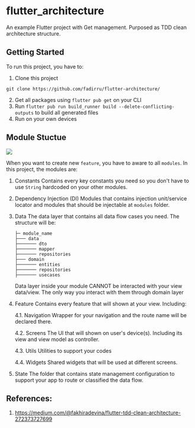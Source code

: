 # flutter_architecture

An example Flutter project with Get management. Purposed as TDD clean architecture structure.

## Getting Started

To run this project, you have to:

1. Clone this project

```
git clone https://github.com/fadirru/flutter-architecture/
```

2. Get all packages using `flutter pub get` on your CLI
3. Run `flutter pub run build_runner build --delete-conflicting-outputs` to build all generated files
4. Run on your own devices

## Module Stuctue

<img src="https://miro.medium.com/max/1112/0*zUtZYiJ1bDTugOYY">

When you want to create new `feature`, you have to aware to all `modules`. In this project, the modules are:

1. Constants
   Contains every key constants you need so you don't have to use `String` hardcoded on your other modules.

2. Dependency Injection (DI)
   Modules that contains injection unit/service locator and modules that should be injectable at `modules` folder.

3. Data
   The data layer that contains all data flow cases you need. The structure will be:

   ```
   ├─ module_name 
   ├─── data 
   ├─────── dto 
   ├─────── mapper
   ├─────── repositories
   ├─── domain
   ├─────── entities
   ├─────── repositories 
   ├─────── usecases
   ```
   Data layer inside your module CANNOT be interacted with your view data/view. The only way you interact with them through domain layer
   
4. Feature
   Contains every feature that will shown at your view. Including:
   
   4.1. Navigation
   Wrapper for your navigation and the route name will be declared there.

   4.2. Screens
   The UI that will shown on user's device(s). Including its view and view model as controller.

   4.3. Utils
   Utilities to support your codes

   4.4. Widgets
   Shared widgets that will be used at different screens.

5. State
   The folder that contains state management configuration to support your app to route or classified the data flow.

## References:

1. https://medium.com/@fakhiradevina/flutter-tdd-clean-architecture-272373727699
